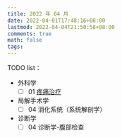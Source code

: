 ```yaml
---
title: 2022 年 04 月
date: 2022-04-01T17:48:16+08:00
lastmod: 2022-04-04T21:50:58+08:00
comments: true
math: false
tags:
---
```


TODO list：

- 外科学
    - [ ] 01 [疼痛治疗](https://changjiang.yuketang.cn/v2/web/student-v3/8505407/595065311959860096/10751185)
- 局解手术学
    - [ ] 04 消化系统（系统解剖学）
- 诊断学
    - [ ] 04 诊断学-腹部检查
